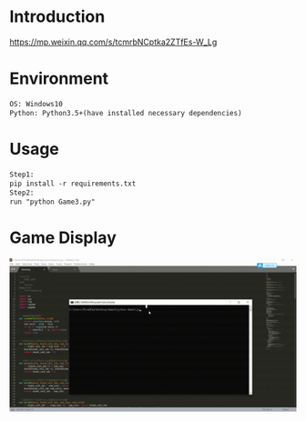 # Introduction
https://mp.weixin.qq.com/s/tcmrbNCptka2ZTfEs-W_Lg

# Environment
```
OS: Windows10
Python: Python3.5+(have installed necessary dependencies)
```

# Usage
```
Step1:
pip install -r requirements.txt
Step2:
run "python Game3.py"
```

# Game Display
![giphy](demonstration/running.gif)